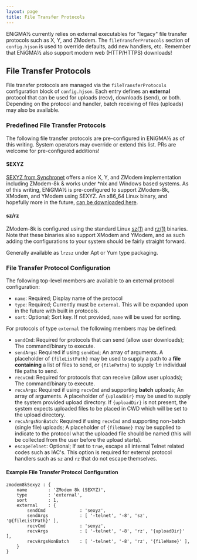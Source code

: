 ```yaml
---
layout: page
title: File Transfer Protocols
---
```

ENiGMA½ currently relies on external executables for "legacy" file transfer protocols such as X, Y, and ZModem. The `fileTransferProtocols` section of `config.hjson` is used to override defaults, add new handlers, etc. Remember that ENiGMA½ also support modern web (HTTP/HTTPS) downloads!

## File Transfer Protocols
File transfer protocols are managed via the `fileTransferProtocols` configuration block of `config.hjson`. Each entry defines an **external** protocol that can be used for uploads (recv), downloads (send), or both. Depending on the protocol and handler, batch receiving of files (uploads) may also be available.

### Predefined File Transfer Protocols
The following file transfer protocols are pre-configured in ENiGMA½ as of this writing. System operators may override or extend this list. PRs are welcome for pre-configured additions!

#### SEXYZ
[SEXYZ from Synchronet](http://wiki.synchro.net/util:sexyz) offers a nice X, Y, and ZModem implementation including ZModem-8k & works under *nix and Windows based systems. As of this writing, ENiGMA½ is pre-configured to support ZModem-8k, XModem, and YModem using SEXYZ. An x86_64 Linux binary, and hopefully more in the future, [can be downloaded here](http://132.0.0.249/bbs-linux-binaries/).

#### sz/rz
ZModem-8k is configured using the standard Linux [sz(1)](https://linux.die.net/man/1/sz) and [rz(1)](https://linux.die.net/man/1/rz) binaries. Note that these binaries also support XModem and YModem, and as such adding the configurations to your system should be fairly straight forward.

Generally available as `lrzsz` under Apt or Yum type packaging.

### File Transfer Protocol Configuration
The following top-level members are available to an external protocol configuration:
* `name`: Required; Display name of the protocol
* `type`: Required; Currently must be `external`. This will be expanded upon in the future with built in protocols.
* `sort`: Optional; Sort key. If not provided, `name` will be used for sorting.

For protocols of type `external` the following members may be defined:
* `sendCmd`: Required for protocols that can send (allow user downloads); The command/binary to execute.
* `sendArgs`: Required if using `sendCmd`; An array of arguments. A placeholder of `{fileListPath}` may be used to supply a path to a **file containing** a list of files to send, or `{filePaths}` to supply *1:n* individual file paths to send.
* `recvCmd`: Required for protocols that can receive (allow user uploads); The command/binary to execute.
* `recvArgs`: Required if using `recvCmd` and supporting **batch** uploads; An array of arguments. A placeholder of `{uploadDir}` may be used to supply the system provided upload directory. If `{uploadDir}` is not present, the system expects uploaded files to be placed in CWD which will be set to the upload directory. 
* `recvArgsNonBatch`: Required if using `recvCmd` and supporting non-batch (single file) uploads; A placeholder of `{fileName}` may be supplied to indicate to the protocol what the uploaded file should be named (this will be collected from the user before the upload starts).
* `escapeTelnet`: Optional; If set to `true`, escape all internal Telnet related codes such as IAC's. This option is required for external protocol handlers such as `sz` and `rz` that do not escape themselves.

#### Example File Transfer Protocol Configuration
```
zmodem8kSexyz : {
	name		: 'ZModem 8k (SEXYZ)',
	type		: 'external',
	sort		: 1,
	external	: {
		sendCmd				: 'sexyz',
		sendArgs			: [ '-telnet', '-8', 'sz', '@{fileListPath}' ],
		recvCmd				: 'sexyz',
		recvArgs			: [ '-telnet', '-8', 'rz', '{uploadDir}' ],
		recvArgsNonBatch	: [ '-telnet', '-8', 'rz', '{fileName}' ],
	}
}
```